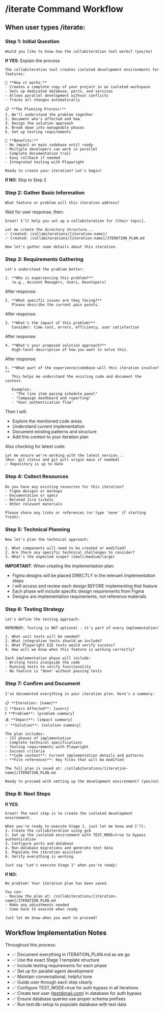 # /iterate Command Workflow

## When user types /iterate:

### Step 1: Initial Question
```
Would you like to know how the collabiteration tool works? (yes/no)
```

**If YES**: Explain the process
```
The collabiteration tool creates isolated development environments for features:

🔄 **How it works:**
- Creates a complete copy of your project in an isolated workspace
- Sets up dedicated database, ports, and services
- Allows parallel development without conflicts
- Tracks all changes automatically

📋 **The Planning Process:**
1. We'll understand the problem together
2. Document who's affected and how
3. Design the solution approach
4. Break down into manageable phases
5. Set up testing requirements

🚀 **Benefits:**
- No impact on main codebase until ready
- Multiple developers can work in parallel
- Complete documentation trail
- Easy rollback if needed
- Integrated testing with Playwright

Ready to create your iteration? Let's begin!
```

**If NO**: Skip to Step 2

### Step 2: Gather Basic Information
```
What feature or problem will this iteration address?
```

Wait for user response, then:
```
Great! I'll help you set up a collabiteration for [their topic].

Let me create the directory structure...
✅ Created: /collabiterations/[iteration-name]/
✅ Created: /collabiterations/[iteration-name]/ITERATION_PLAN.md

Now let's gather some details about this iteration.
```

### Step 3: Requirements Gathering

```
Let's understand the problem better:

1. **Who is experiencing this problem?** 
   (e.g., Account Managers, Users, Developers)
```

After response:
```
2. **What specific issues are they facing?**
   Please describe the current pain points.
```

After response:
```
3. **What's the impact of this problem?**
   Consider: time cost, errors, efficiency, user satisfaction
```

After response:
```
4. **What's your proposed solution approach?**
   High-level description of how you want to solve this.
```

After response:
```
5. **What part of the experience/codebase will this iteration involve?**
   This helps me understand the existing code and document the context.
   
   Examples:
   - "The line item pacing schedule panel"
   - "Campaign dashboard and reporting"
   - "User authentication flow"
```

Then I will:
- Explore the mentioned code areas
- Understand current implementation
- Document existing patterns and structure
- Add this context to your iteration plan

Also checking for latest code:
```
Let me ensure we're working with the latest version...
[Run: git status and git pull origin main if needed]
✅ Repository is up to date
```

### Step 4: Collect Resources
```
Do you have any existing resources for this iteration?
- Figma designs or mockups
- Documentation or specs
- Related Jira tickets
- Other relevant materials

Please share any links or references (or type 'none' if starting fresh):
```

### Step 5: Technical Planning
```
Now let's plan the technical approach:

1. What components will need to be created or modified?
2. Are there any specific technical challenges to consider?
3. What's the expected scope? (small/medium/large)
```

**IMPORTANT**: When creating the implementation plan:
- Figma designs will be placed DIRECTLY in the relevant implementation steps
- I will access and review each design BEFORE implementing that feature
- Each phase will include specific design requirements from Figma
- Designs are implementation requirements, not reference materials

### Step 6: Testing Strategy
```
Let's define the testing approach:

REMEMBER: Testing is NOT optional - it's part of every implementation!

1. What unit tests will be needed?
2. What integration tests should we include?
3. What Playwright E2E tests would verify success?
4. How will we know when this feature is working correctly?

Each implementation phase will include:
- Writing tests alongside the code
- Running tests to verify functionality
- No feature is "done" without passing tests
```

### Step 7: Confirm and Document
```
I've documented everything in your iteration plan. Here's a summary:

📋 **Iteration: [name]**
👥 **Users Affected**: [users]
❗ **Problem**: [problem summary]
💰 **Impact**: [impact summary]
✅ **Solution**: [solution summary]

The plan includes:
- [X] phases of implementation
- Complete technical specifications
- Testing requirements with Playwright
- Success criteria
- **Code context**: Current implementation details and patterns
- **File references**: Key files that will be modified

The full plan is saved at: /collabiterations/[iteration-name]/ITERATION_PLAN.md

Ready to proceed with setting up the development environment? (yes/no)
```

### Step 8: Next Steps
**If YES**:
```
Great! The next step is to create the isolated development environment.

When you're ready to execute Stage 1, just let me know and I'll:
1. Create the collabiteration using gcm
2. Set up the isolated environment with TEST_MODE=true to bypass authentication
3. Configure ports and database
4. Run database migrations and generate test data
5. Populate the iteration assistant
6. Verify everything is working

Just say "Let's execute Stage 1" when you're ready!
```

**If NO**:
```
No problem! Your iteration plan has been saved.

You can:
- Review the plan at: /collabiterations/[iteration-name]/ITERATION_PLAN.md
- Make any adjustments needed
- Come back to execute when ready

Just let me know when you want to proceed!
```

## Workflow Implementation Notes

Throughout this process:
- ✅ Document everything in ITERATION_PLAN.md as we go
- ✅ Use the exact Stage 1 template structure
- ✅ Include testing requirements for each phase
- ✅ Set up for parallel agent development
- ✅ Maintain conversational, helpful tone
- ✅ Guide user through each step clearly
- ✅ Configure TEST_MODE=true for auth bypass in all iterations
- ✅ Create test user (test@mail.com) in database for auth bypass
- ✅ Ensure database queries use proper schema prefixes
- ✅ Run test:db-setup to populate database with test data